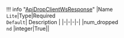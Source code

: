 !!! info "[ApiDropClientWsResponse](/../../schemas/api_drop_client_ws_response)"
    |Name<br>`Lite`|Type|Required<br>`Default`| Description |
    |-|-|-|-|
    |num_dropped<br>`nd` |integer|True||
